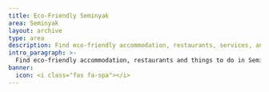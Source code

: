 ```yaml
---
title: Eco-Friendly Seminyak
area: Seminyak
layout: archive
type: area
description: Find eco-friendly accommodation, restaurants, services, and things to do in the Seminyak, Bali with our free green business directory.
intro_paragraph: >-
  Find eco-friendly accommodation, restaurants and things to do in Seminyak. Seminyak is a popular area with plenty of [luxury resorts](/services/luxury-accommodation), boutique shops, and countless [spas](/services/spa). It neighbors [Legian](/areas/legian), [Kuta](/areas/kuta), and [Canggu](/areas/canggu).
banner:
  icon: <i class="fas fa-spa"></i>
---
```

